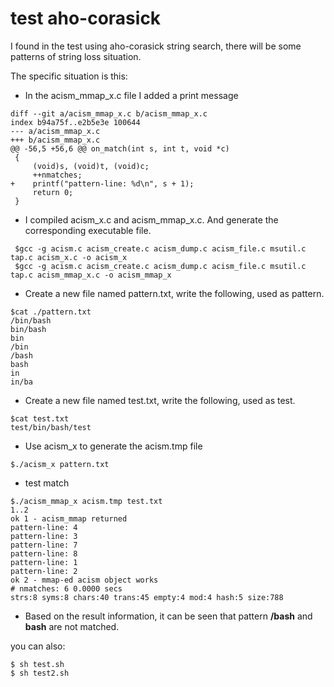 test aho-corasick
=================

I found in the test using aho-corasick string search, there will be some
patterns of string loss situation.

The specific situation is this:

* In the acism_mmap_x.c file I added a print message

```
diff --git a/acism_mmap_x.c b/acism_mmap_x.c
index b94a75f..e2b5e3e 100644
--- a/acism_mmap_x.c
+++ b/acism_mmap_x.c
@@ -56,5 +56,6 @@ on_match(int s, int t, void *c)
 {
     (void)s, (void)t, (void)c;
     ++nmatches;
+    printf("pattern-line: %d\n", s + 1);
     return 0;
 }
```

* I compiled acism_x.c and acism_mmap_x.c. And generate the corresponding
executable file.

```
 $gcc -g acism.c acism_create.c acism_dump.c acism_file.c msutil.c tap.c acism_x.c -o acism_x
 $gcc -g acism.c acism_create.c acism_dump.c acism_file.c msutil.c tap.c acism_mmap_x.c -o acism_mmap_x
```
* Create a new file named pattern.txt, write the following, used as pattern.

```
$cat ./pattern.txt
/bin/bash
bin/bash
bin
/bin
/bash
bash
in
in/ba
```

* Create a new file named test.txt, write the following, used as test.

```
$cat test.txt
test/bin/bash/test
```
* Use acism_x to generate the acism.tmp file

```
$./acism_x pattern.txt
```

* test match

```
$./acism_mmap_x acism.tmp test.txt
1..2
ok 1 - acism_mmap returned
pattern-line: 4
pattern-line: 3
pattern-line: 7
pattern-line: 8
pattern-line: 1
pattern-line: 2
ok 2 - mmap-ed acism object works
# nmatches: 6 0.0000 secs
strs:8 syms:8 chars:40 trans:45 empty:4 mod:4 hash:5 size:788
```

* Based on the result information, it can be seen that pattern **/bash** and 
**bash** are not matched.

you can also:

```
$ sh test.sh
$ sh test2.sh
```
